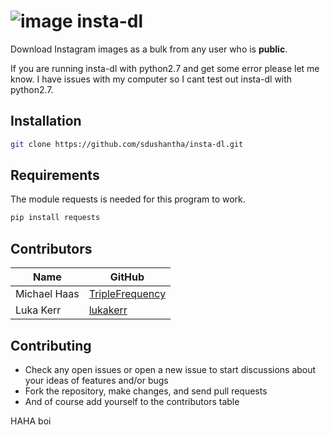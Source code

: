 # ![image](https://user-images.githubusercontent.com/27065646/31065811-6dd88f9c-a748-11e7-9d57-2e0ae062f413.jpg) insta-dl

Download Instagram images as a bulk from any user who is **public**.


If you are running insta-dl with python2.7 and get some error please let me know. I have issues with my computer so I cant test out insta-dl with python2.7. 


## Installation
```bash
git clone https://github.com/sdushantha/insta-dl.git
 ```

## Requirements
The module requests is needed for this program to work.
```bash
pip install requests
```
## Contributors
|     Name      |     GitHub    |
| ------------- | ------------- |
| Michael Haas  | [TripleFrequency](https://github.com/TripleFrequency)  |
| Luka Kerr     | [lukakerr](https://github.com/lukakerr)  |

## Contributing
* Check any open issues or open a new issue to start discussions about your ideas of features and/or bugs
* Fork the repository, make changes, and send pull requests
* And of course add yourself to the contributors  table

HAHA boi
